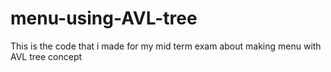 # menu-using-AVL-tree
This is the code that i made for my mid term exam about making menu with AVL tree concept
